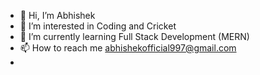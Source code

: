 - 👋 Hi, I’m Abhishek
- 👀 I’m interested in Coding and Cricket
- 🌱 I’m currently learning Full Stack Development (MERN)
- 📫 How to reach me abhishekofficial997@gmail.com
-

<!---
coder-T03/coder-T03 is a ✨ special ✨ repository because its `README.md` (this file) appears on your GitHub profile.
You can click the Preview link to take a look at your changes.
--->
